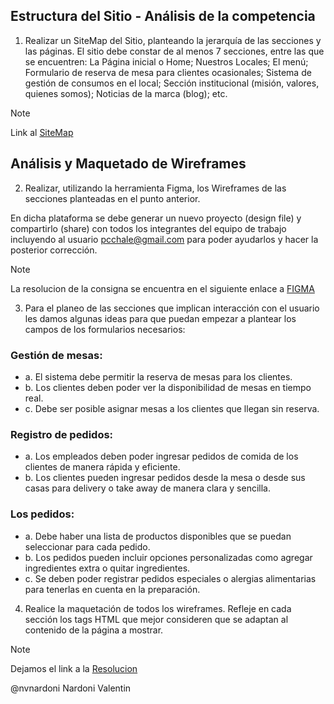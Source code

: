## Estructura del Sitio - Análisis de la competencia

1. Realizar un SiteMap del Sitio, planteando la jerarquía de las secciones y las páginas. El sitio debe constar de al menos 7 secciones, entre las que se encuentren: La Página inicial o Home; Nuestros Locales; El menú; Formulario de reserva de mesa para clientes ocasionales; Sistema de gestión de consumos en el local; Sección institucional (misión, valores, quienes somos); Noticias de la marca (blog);  etc. 

> [!NOTE]
> Link al [SiteMap](/TP%201%20Maquetado%20Web/Sitemap.png)

## Análisis y Maquetado de Wireframes

2. Realizar, utilizando la herramienta Figma, los Wireframes de las secciones planteadas en el punto anterior.

En dicha plataforma se debe generar un nuevo proyecto (design file) y compartirlo (share) con todos los integrantes del equipo de trabajo incluyendo al usuario pcchale@gmail.com para poder ayudarlos y hacer la posterior corrección.

> [!NOTE]
> La resolucion de la consigna se encuentra en el siguiente enlace a [FIGMA](https://www.figma.com/file/inLYqyIMxmiy6WxPlx6cey/wireframe-grupo-paw?type=design&node-id=106-21&mode=design&t=vSd7L3pOcuZodUKa-0)

3. Para el planeo de las secciones que implican interacción con el usuario les damos algunas ideas para que puedan empezar a plantear los campos de los formularios necesarios:

### Gestión de mesas:

- a. El sistema debe permitir la reserva de mesas para los clientes.
- b. Los clientes deben poder ver la disponibilidad de mesas en tiempo real.
- c. Debe ser posible asignar mesas a los clientes que llegan sin reserva.

### Registro de pedidos:

- a. Los empleados deben poder ingresar pedidos de comida de los clientes de manera rápida y eficiente.
- b. Los clientes pueden ingresar pedidos desde la mesa o desde sus casas para delivery o take away de manera clara y sencilla.

### Los pedidos:

- a. Debe haber una lista de productos disponibles que se puedan seleccionar para cada pedido.
- b. Los pedidos pueden incluir opciones personalizadas como agregar ingredientes extra o quitar ingredientes.
- c. Se deben poder registrar pedidos especiales o alergias alimentarias para tenerlas en cuenta en la preparación.

4. Realice la maquetación de todos los wireframes. Refleje en cada sección los tags HTML que mejor consideren que se adaptan al contenido de la página a mostrar.

> [!NOTE]
> Dejamos el link a la [Resolucion](/TP%201%20Maquetado%20Web/maquetado) 

@nvnardoni Nardoni Valentin

